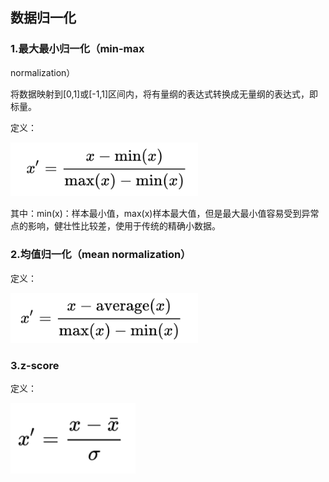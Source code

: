## 数据归一化

### 1.最大最小归一化（min-max
normalization）

将数据映射到[0,1]或[-1,1]区间内，将有量纲的表达式转换成无量纲的表达式，即标量。

定义：

<img src="https://github.com/jm199504/Other-Notes/blob/master/Normalization/images/1.png" width="300">

其中：min(x)：样本最小值，max(x)样本最大值，但是最大最小值容易受到异常点的影响，健壮性比较差，使用于传统的精确小数据。

### 2.均值归一化（mean normalization）

定义：

<img src="https://github.com/jm199504/Other-Notes/blob/master/Normalization/images/2.png" width="300">

### 3.z-score

定义：

<img src="https://github.com/jm199504/Other-Notes/blob/master/Normalization/images/3.png" width="200">

